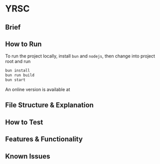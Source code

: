 # YRSC

## Brief

<!--TODO: todo-->

## How to Run

To run the project locally, install `bun` and `nodejs`, then change into project root and run

```zsh
bun install
bun run build
bun start
```

An online version is available at

## File Structure & Explanation

<!--TODO: todo-->

## How to Test

<!--TODO: todo-->

## Features & Functionality

<!--TODO: todo-->

## Known Issues

<!--TODO: todo-->
